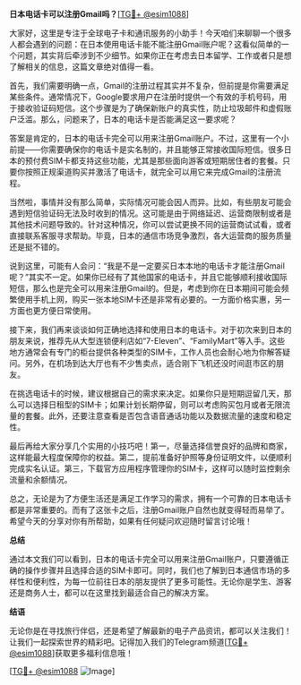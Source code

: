 **日本电话卡可以注册Gmail吗？**[[TG💪+ @esim1088](https://t.me/s/esim1088)]

大家好，这里是专注于全球电子卡和通讯服务的小助手！今天咱们来聊聊一个很多人都会遇到的问题：在日本使用电话卡能不能注册Gmail账户呢？这看似简单的一个问题，其实背后牵涉到不少细节。如果你正在考虑去日本留学、工作或者只是想了解相关的信息，这篇文章绝对值得一看。

首先，我们需要明确一点，Gmail的注册过程其实并不复杂，但前提是你需要满足某些条件。通常情况下，Google要求用户在注册时提供一个有效的手机号码，用于接收验证码短信。这个步骤是为了确保新账户的真实性，防止垃圾邮件和虚假账户泛滥。那么，问题来了，日本的电话卡是否能满足这一要求呢？

答案是肯定的，日本的电话卡完全可以用来注册Gmail账户。不过，这里有一个小前提——你需要确保你的电话卡是实名制的，并且能够正常接收国际短信。很多日本的预付费SIM卡都支持这些功能，尤其是那些面向游客或短期居住者的套餐。只要你按照正规渠道购买并激活了电话卡，就完全可以用它来完成Gmail的注册流程。

当然啦，事情并没有那么简单，实际情况可能会因人而异。比如，有些朋友可能会遇到短信验证码无法及时收到的情况。这可能是由于网络延迟、运营商限制或者是其他技术问题导致的。针对这种情况，你可以尝试更换不同的运营商试试看，或者直接联系客服寻求帮助。毕竟，日本的通信市场竞争激烈，各大运营商的服务质量还是挺不错的。

说到这里，可能有人会问：“我是不是一定要买日本本地的电话卡才能注册Gmail呢？”其实不一定。如果你已经有了其他国家的电话卡，并且它能够顺利接收国际短信，那么也是完全可以用来注册Gmail的。但是，考虑到你在日本期间可能会频繁使用手机上网，购买一张本地SIM卡还是非常有必要的。一方面价格实惠，另一方面也更方便日常使用。

接下来，我们再来谈谈如何正确地选择和使用日本的电话卡。对于初次来到日本的朋友来说，推荐先从大型连锁便利店如“7-Eleven”、“FamilyMart”等入手。这些地方通常会有专门的柜台提供各种类型的SIM卡，工作人员也会耐心地为你解答疑问。另外，在机场到达大厅也有不少售卖点，适合刚下飞机还没时间逛市区的朋友。

在挑选电话卡的时候，建议根据自己的需求来决定。如果你只是短期逗留几天，那么可以选择日租型的SIM卡；如果计划长期停留，则可以考虑购买包月或者无限流量的套餐。此外，还要注意查看是否包含语音通话功能以及数据流量的速度和稳定性。

最后再给大家分享几个实用的小技巧吧！第一，尽量选择信誉良好的品牌和商家，这样能最大程度保障你的权益。第二，提前准备好护照等身份证明文件，以便顺利完成实名认证。第三，下载官方应用程序管理你的SIM卡，这样可以随时监控剩余流量和余额情况。

总之，无论是为了方便生活还是满足工作学习的需求，拥有一个可靠的日本电话卡都是非常重要的。而有了这张卡之后，注册Gmail账户自然也就变得轻而易举了。希望今天的分享对你有所帮助，如果有任何疑问欢迎随时留言讨论哦！

**总结**

通过本文我们可以看到，日本的电话卡完全可以用来注册Gmail账户，只要遵循正确的操作步骤并且选择合适的SIM卡即可。同时，我们也了解到日本通信市场的多样性和便利性，为每一位前往日本的朋友提供了更多可能性。无论你是学生、游客还是商务人士，都可以在这里找到最适合自己的解决方案。

**结语**

无论你是在寻找旅行伴侣，还是希望了解最新的电子产品资讯，都可以关注我们！让我们一起探索世界的精彩吧。记得加入我们的Telegram频道[[TG💪+ @esim1088](https://t.me/s/esim1088)]获取更多福利信息哦！  

[[TG💪+ @esim1088](https://t.me/s/esim1088) ![Image](https://i.postimg.cc/4NQfJmqS/Snipaste-2025-05-13-00-14-12.png)]